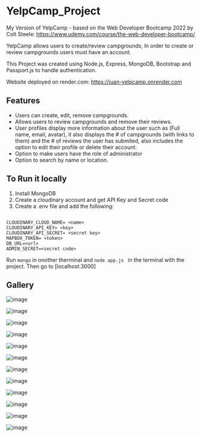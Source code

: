 ﻿# YelpCamp_Project
My Version of YelpCamp - based on the Web Developer Bootcamp 2022 by Colt Steele: https://www.udemy.com/course/the-web-developer-bootcamp/

YelpCamp allows users to create/review campgrounds, In order to create or review campgrounds users must have an account.

This Project was created using Node.js, Express, MongoDB, Bootstrap and Passport.js to handle authentication.

Website deployed on render.com: https://juan-yelpcamp.onrender.com

## Features
* Users can create, edit, remove campgrounds.
* Allows users to review campgrounds and remove their reviews.
* User profiles display more information about the user such as (Full name, email, avatar), it also displays the # of campgrounds (with links to them) and the # of reviews the user has submited, also includes the option to edit their profile or delete their account.
* Option to make users have the role of administrator 
* Option to search by name or location.

## To Run it locally
1. Install MongoDB
2. Create a cloudinary account and get API Key and Secret code
3. Create a .env file and add the following:

```

CLOUDINARY_CLOUD_NAME= <name>
CLOUDINARY_API_KEY= <key>
CLOUDINARY_API_SECRET= <secret key>
MAPBOX_TOKEN= <token>
DB_URL=<url>
ADMIN_SECRET=<secret code>

```

Run ```mongo``` in onother therminal and ```node app.js ``` in the terminal with the project.
Then go to [localhost:3000]


## Gallery

![image](Images/homepage.png)

![image](Images/index.png)

![image](Images/index-2.png)

![image](Images/login.png)

![image](Images/register.png)

![image](Images/showCampground.png)

![image](Images/new.png)

![image](Images/editCamp.png)

![image](Images/profile.png)

![image](Images/editprofile.png)

![image](Images/adminPage.png)

![image](Images/search.png)

